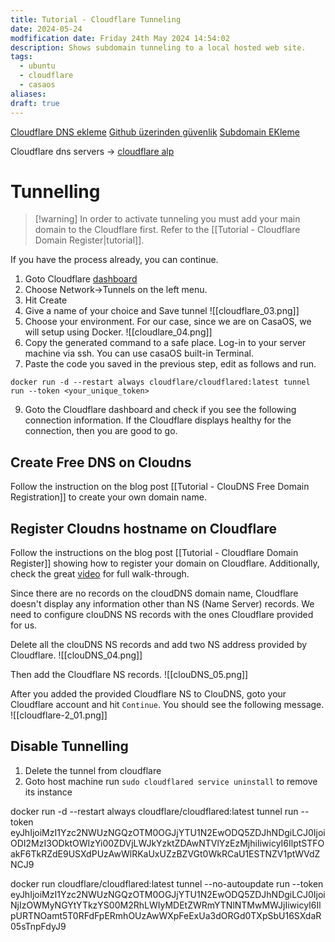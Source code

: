 ```yaml
---
title: Tutorial - Cloudflare Tunneling
date: 2024-05-24
modfification date: Friday 24th May 2024 14:54:02
description: Shows subdomain tunneling to a local hosted web site.
tags:
  - ubuntu
  - cloudflare
  - casaos
aliases: 
draft: true
---
```

[Cloudflare DNS ekleme](https://www.youtube.com/watch?v=j9S9ufbCiyQ)
[Github üzerinden güvenlik](https://www.youtube.com/watch?v=Z1A22UPQQt4&t=400s)
[Subdomain EKleme](https://www.youtube.com/watch?v=_j8JbuwmYT8)

Cloudflare dns servers → [cloudflare alp](https://dash.cloudflare.com/325c765e34d39348bca557a0849d2a48/alptugan.com/dns/records)


# Tunnelling

>[!warning] In order to activate tunneling you must add your main domain to the Cloudflare first. Refer to the [[Tutorial - Cloudflare Domain Register|tutorial]].

If you have the process already, you can continue.

1. Goto Cloudflare [dashboard](https://one.dash.cloudflare.com/)
2. Choose Network→Tunnels on the left menu.
3. Hit Create 
4. Give a name of your choice and Save tunnel ![[cloudflare_03.png]]
5. Choose your environment. For our case, since we are on CasaOS, we will setup using Docker. ![[cloudlare_04.png]] 
6. Copy the generated command to a safe place. Log-in to your server machine via ssh. You can use casaOS built-in Terminal.
7. Paste the code you saved in the previous step, edit as follows and run.
```
docker run -d --restart always cloudflare/cloudflared:latest tunnel run --token <your_unique_token>
```
9. Goto the Cloudflare dashboard and check if you see the following connection information. If the Cloudflare displays healthy for the connection, then you are good to go.


## Create Free DNS on Cloudns
Follow the instruction on the blog post [[Tutorial - ClouDNS Free Domain Registration]] to create your own domain name.

## Register Cloudns hostname on Cloudflare
Follow the instructions on the blog post [[Tutorial - Cloudflare Domain Register]] showing how to register your domain on Cloudflare. Additionally, check the great [video](https://www.youtube.com/watch?v=X-TzodpqbWE) for full walk-through.

Since there are no records on the cloudDNS domain name, Cloudflare doesn't display any information other than NS (Name Server) records. We need to configure clouDNS NS records with the ones Cloudflare provided for us. 

Delete all the clouDNS NS records and add two NS address provided by Cloudflare.
![[clouDNS_04.png]]

Then add the Cloudflare NS records.
![[clouDNS_05.png]]

After you added the provided Cloudflare NS to ClouDNS, goto your Cloudflare account and hit `Continue`. You should see the following message.
![[cloudflare-2_01.png]]


## Disable Tunnelling
1. Delete the tunnel from cloudflare
2. Goto host machine run `sudo cloudflared service uninstall` to remove its instance



docker run -d --restart always cloudflare/cloudflared:latest tunnel run --token eyJhIjoiMzI1Yzc2NWUzNGQzOTM0OGJjYTU1N2EwODQ5ZDJhNDgiLCJ0IjoiODI2MzI3ODktOWIzYi00ZDVjLWJkYzktZDAwNTVlYzEzMjhiIiwicyI6IlptSTFOakF6TkRZdE9USXdPUzAwWlRKaUxUZzBZVGt0WkRCaU1ESTNZV1ptWVdZNCJ9


docker run cloudflare/cloudflared:latest tunnel --no-autoupdate run --token eyJhIjoiMzI1Yzc2NWUzNGQzOTM0OGJjYTU1N2EwODQ5ZDJhNDgiLCJ0IjoiNjIzOWMyNGYtYTkzYS00M2RhLWIyMDEtZWRmYTNlNTMwMWJjIiwicyI6IlpURTNOamt5T0RFdFpERmhOUzAwWXpFeExUa3dORGd0TXpSbU16SXdaR05sTnpFdyJ9